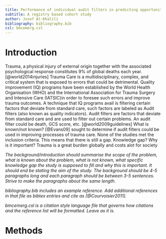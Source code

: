 ```yaml
---
title: Performance of individual audit filters in predicting opportunities for improvement in adult trauma patients
subtitle: A registry based cohort study
author: Josef Al-Khalili
bibliography: bibliography.bib
csl: bmcemerg.csl
---
```


Introduction
============

Trauma, a physical injury of external origin together with the associated psychological response constitutes 9% of global deaths each year. [@world2014injuries]
Trauma Care is a multidisciplinary, complex, and critical system that is exposed to errors that could be detrimental. Quality improvement (IQ) programs have been 
established by the World Health Organisation (WHO) and the International Association for Trauma Surgery and Intensive Care (IATSIC)in order to foresee such errors 
and improve trauma outcomes. A technique that IQ programs avail is filtering certain factors that deviate from standard care, such factors are labeled as
Audit filters (also known as quality indicators).
Audit filters are factors that deviate from standard care and are used to filter out certain problems. An audit filter could be death, GCS score, etc. [@world2009guidelines]
What is known/not known?
[@Evans09] sought to determine if audit filters could be used in improving processes of trauma care. None of the studies met the inclusion criteria. This means that there is still 
a gap. 
Knowledge gap?
Why is it important?
Trauma is a great burden globally and costs alot for society 

*The background/introduction should summarise the scope of the problem,
what is known about the problem, what is not known, what specific
knowledge gap the study is supposed to fill and why this is
important. It should end be stating the aim of the study. The
background should be 4-5 paragraphs long and each paragraph should be
between 3-5 sentences. Strive to make the paragraphs about the same
length.*

*bibliography.bib includes an example reference. Add additional
references in that file as bibtex entries and cite as
[@Courvoisier2011].*

*bmcemerg.csl is a citation style language file that governs how
citations and the reference list will be formatted. Leave as it is.*

Methods
=======
